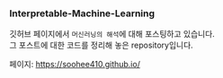 ### Interpretable-Machine-Learning

깃허브 페이지에서 ``머신러닝의 해석``에 대해 포스팅하고 있습니다.  
그 포스트에 대한 코드를 정리해 놓은 repository입니다.

페이지: https://soohee410.github.io/
